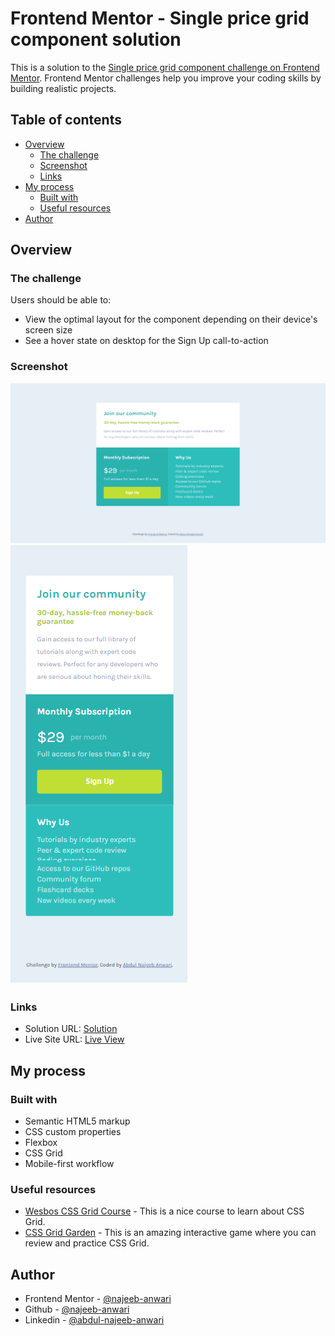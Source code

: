# Frontend Mentor - Single price grid component solution

This is a solution to the [Single price grid component challenge on Frontend Mentor](https://www.frontendmentor.io/challenges/single-price-grid-component-5ce41129d0ff452fec5abbbc). Frontend Mentor challenges help you improve your coding skills by building realistic projects. 

## Table of contents

- [Overview](#overview)
  - [The challenge](#the-challenge)
  - [Screenshot](#screenshot)
  - [Links](#links)
- [My process](#my-process)
  - [Built with](#built-with)
  - [Useful resources](#useful-resources)
- [Author](#author)


## Overview

### The challenge

Users should be able to:

- View the optimal layout for the component depending on their device's screen size
- See a hover state on desktop for the Sign Up call-to-action

### Screenshot

![](./screenshots/desktop-design.png)
![](./screenshots/mobile-design.png)

### Links

- Solution URL: [Solution](https://github.com/najeeb-anwari/single-price-grid-component-using-css-grid)
- Live Site URL: [Live View](https://najeeb-anwari.github.io/single-price-grid-component-using-css-grid/)

## My process

### Built with

- Semantic HTML5 markup
- CSS custom properties
- Flexbox
- CSS Grid
- Mobile-first workflow

### Useful resources

- [Wesbos CSS Grid Course](https://www.youtube.com/playlist?list=PLu8EoSxDXHP5CIFvt9-ze3IngcdAc2xKG) - This is a nice course to learn about CSS Grid.
- [CSS Grid Garden](https://cssgridgarden.com/) - This is an amazing interactive game where you can review and practice CSS Grid. 

## Author

- Frontend Mentor - [@najeeb-anwari](https://www.frontendmentor.io/profile/najeeb-anwari)
- Github - [@najeeb-anwari](https://github.com/najeeb-anwari)
- Linkedin - [@abdul-najeeb-anwari](https://www.linkedin.com/in/abdul-najeeb-anwari/)
